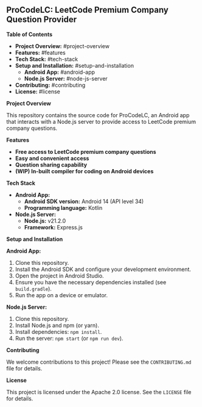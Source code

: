 
## ProCodeLC: LeetCode Premium Company Question Provider

**Table of Contents**

-   **Project Overview:** #project-overview
-   **Features:** #features
-   **Tech Stack:** #tech-stack
-   **Setup and Installation:** #setup-and-installation
    -   **Android App:** #android-app
    -   **Node.js Server:** #node-js-server
-   **Contributing:** #contributing
-   **License:** #license

**Project Overview**

This repository contains the source code for ProCodeLC, an Android app that interacts with a Node.js server to provide access to LeetCode premium company questions.

**Features**

-   **Free access to LeetCode premium company questions**
-   **Easy and convenient access**
-   **Question sharing capability**
-   **(WIP) In-built compiler for coding on Android devices**

**Tech Stack**

-   **Android App:**
    -   **Android SDK version:** Android 14 (API level 34)
    -   **Programming language:** Kotlin
-   **Node.js Server:**
    -   **Node.js:** v21.2.0
    -   **Framework:** Express.js

**Setup and Installation**

**Android App:**

1.  Clone this repository.
2.  Install the Android SDK and configure your development environment.
3.  Open the project in Android Studio.
4.  Ensure you have the necessary dependencies installed (see `build.gradle`).
5.  Run the app on a device or emulator.

**Node.js Server:**

1.  Clone this repository.
2.  Install Node.js and npm (or yarn).
3.  Install dependencies: `npm install`.
4.  Run the server: `npm start` (or `npm run dev`).

**Contributing**

We welcome contributions to this project! Please see the `CONTRIBUTING.md` file for details.

**License**

This project is licensed under the Apache 2.0 license. See the `LICENSE` file for details.